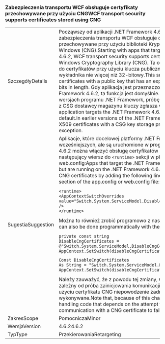 ### <a name="wcf-transport-security-supports-certificates-stored-using-cng"></a><span data-ttu-id="4f936-101">Zabezpieczenia transportu WCF obsługuje certyfikaty przechowywane przy użyciu CNG</span><span class="sxs-lookup"><span data-stu-id="4f936-101">WCF transport security supports certificates stored using CNG</span></span>

|   |   |
|---|---|
|<span data-ttu-id="4f936-102">Szczegóły</span><span class="sxs-lookup"><span data-stu-id="4f936-102">Details</span></span>|<span data-ttu-id="4f936-103">Począwszy od aplikacji .NET Framework 4.6.2 obiektu docelowego, zabezpieczenia transportu WCF obsługuje certyfikaty przechowywane przy użyciu biblioteki Kryptografia systemu Windows (CNG).</span><span class="sxs-lookup"><span data-stu-id="4f936-103">Starting with apps that target the .NET Framework 4.6.2, WCF transport security supports certificates stored using the Windows Cryptography Library (CNG).</span></span> <span data-ttu-id="4f936-104">Ta obsługa jest ograniczona do certyfikatów przy użyciu klucza publicznego, który ma długość wykładnika nie więcej niż 32-bitowy.</span><span class="sxs-lookup"><span data-stu-id="4f936-104">This support is limited to certificates with a public key that has an exponent no more than 32 bits in length.</span></span> <span data-ttu-id="4f936-105">Gdy aplikacja jest przeznaczony dla programu .NET Framework 4.6.2, ta funkcja jest domyślnie. We wcześniejszych wersjach programu .NET Framework, próbę użycia X509 certyfikaty z CSG dostawcy magazynu kluczy zgłasza wyjątek.</span><span class="sxs-lookup"><span data-stu-id="4f936-105">When an application targets the .NET Framework 4.6.2, this feature is on by default.In earlier versions of the .NET Framework, the attempt to use X509 certificates with a CSG key storage provider throws an exception.</span></span>|
|<span data-ttu-id="4f936-106">Sugestia</span><span class="sxs-lookup"><span data-stu-id="4f936-106">Suggestion</span></span>|<span data-ttu-id="4f936-107">Aplikacje, które docelowej platformy .NET Framework 4.6.1 i wcześniejszych, ale są uruchomione w programie .NET Framework 4.6.2 można włączyć obsługę certyfikatów CNG, dodając następujący wiersz do <code>&lt;runtime&gt;</code> sekcji w pliku app.config lub web.config:</span><span class="sxs-lookup"><span data-stu-id="4f936-107">Apps that target the .NET Framework 4.6.1 and earlier but are running on the .NET Framework 4.6.2 can enable support for CNG certificates by adding the following line to the <code>&lt;runtime&gt;</code> section of the app.config or web.config file:</span></span><pre><code class="language-xml">&lt;runtime&gt;&#13;&#10;&lt;AppContextSwitchOverrides value=&quot;Switch.System.ServiceModel.DisableCngCertificates=false&quot; /&gt;&#13;&#10;&lt;/runtime&gt;&#13;&#10;</code></pre><span data-ttu-id="4f936-108">Można to również zrobić programowo z następującym kodem:</span><span class="sxs-lookup"><span data-stu-id="4f936-108">This can also be done programmatically with the following code:</span></span><pre><code class="language-cs">private const string DisableCngCertificates = @&quot;Switch.System.ServiceModel.DisableCngCertificate&quot;;&#13;&#10;AppContext.SetSwitch(disableCngCertificates, false);&#13;&#10;</code></pre><pre><code class="language-vb">Const DisableCngCertificates As String = &quot;Switch.System.ServiceModel.DisableCngCertificates&quot;&#13;&#10;AppContext.SetSwitch(disableCngCertificates, False)&#13;&#10;</code></pre><span data-ttu-id="4f936-109">Należy zauważyć, że z powodu tej zmiany, Obsługa kodu, który jest zależny od próba zainicjowania komunikacji zabezpieczonej przy użyciu certyfikatu CNG niepowodzenie żadnych wyjątków nie będą wykonywane.</span><span class="sxs-lookup"><span data-stu-id="4f936-109">Note that, because of this change, any exception handling code that depends on the attempt to initiate secure communication with a CNG certificate to fail will no longer execute.</span></span>|
|<span data-ttu-id="4f936-110">Zakres</span><span class="sxs-lookup"><span data-stu-id="4f936-110">Scope</span></span>|<span data-ttu-id="4f936-111">Pomocnicza</span><span class="sxs-lookup"><span data-stu-id="4f936-111">Minor</span></span>|
|<span data-ttu-id="4f936-112">Wersja</span><span class="sxs-lookup"><span data-stu-id="4f936-112">Version</span></span>|<span data-ttu-id="4f936-113">4.6.2</span><span class="sxs-lookup"><span data-stu-id="4f936-113">4.6.2</span></span>|
|<span data-ttu-id="4f936-114">Typ</span><span class="sxs-lookup"><span data-stu-id="4f936-114">Type</span></span>|<span data-ttu-id="4f936-115">Przekierowania</span><span class="sxs-lookup"><span data-stu-id="4f936-115">Retargeting</span></span>|

